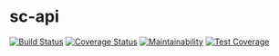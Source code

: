 # sc-api

[![Build Status](https://travis-ci.com/chuxmykel/sc-api.svg?branch=develop)](https://travis-ci.com/chuxmykel/sc-api)  [![Coverage Status](https://coveralls.io/repos/github/chuxmykel/sc-api/badge.svg?branch=develop)](https://coveralls.io/github/chuxmykel/sc-api?branch=develop)  [![Maintainability](https://api.codeclimate.com/v1/badges/eede0a67d49fff3939e6/maintainability)](https://codeclimate.com/github/chuxmykel/sc-api/maintainability)  [![Test Coverage](https://api.codeclimate.com/v1/badges/eede0a67d49fff3939e6/test_coverage)](https://codeclimate.com/github/chuxmykel/sc-api/test_coverage)
